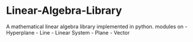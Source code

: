 # Linear-Algebra-Library
A mathematical linear algebra library implemented in python.
modules on - Hyperplane
           - Line
           - Linear System
           - Plane
           - Vector
